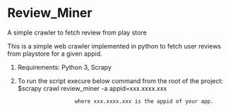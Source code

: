# Review_Miner
A simple crawler to fetch review from play store

This is a simple web crawler implemented in python to fetch user reviews from playstore for a given appid.

1)  Requirements: Python 3, Scrapy

2)  To run the script execure below command from the root of the project:
   $scrapy crawl review_miner -a appid=xxx.xxxx.xxx 
 
                          where xxx.xxxx.xxx is the appid of your app. 
